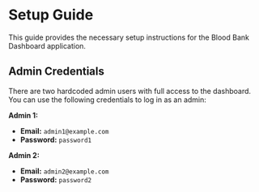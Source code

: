 # Setup Guide

This guide provides the necessary setup instructions for the Blood Bank Dashboard application.

## Admin Credentials

There are two hardcoded admin users with full access to the dashboard. You can use the following credentials to log in as an admin:

**Admin 1:**
- **Email:** `admin1@example.com`
- **Password:** `password1`

**Admin 2:**
- **Email:** `admin2@example.com`
- **Password:** `password2`
